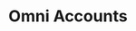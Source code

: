 ---
title: "Omni Accounts"
seoTitle: "Omni Accounts integration"
seoDescription: "Here’s how Omni Accounts works with your applications to streamline your workflow."
summary: "Omni Accounts is ERP software designed to streamline key processes within your business. Its provides real-time information to give you greater strategic insights. Stock2Shop has integrations to help automate B2C and B2B e-commerce transactions between Omni Accounts and your other applications"
lead: "Stock2Shop can integrate Omni Accounts with many B2B and B2C ecommerce and logistic applications, here is how we can help you automate your business"
image: "/uploads/logo-sap-business-one.png"
imageAlt: sap logo
type: "source"
source: "omni-accounts"
tags: ["erp"]
aliases:
    - /integrations/omni-accounts-integration/
---